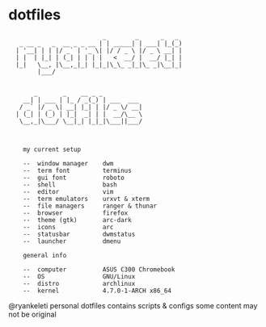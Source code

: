 # dotfiles

                              _        _      _   _ 
       _ __ _   _  __ _ _ __ | | _____| | ___| |_(_)
      | '__| | | |/ _` | '_ \| |/ / _ \ |/ _ \ __| |
      | |  | |_| | (_| | | | |   <  __/ |  __/ |_| |
      |_|   \__, |\__,_|_| |_|_|\_\_ _|_|\_ _|\__|_|
            |___/                                   


           _       _    __ _ _           
        __| | ___ | |_ / _(_) | ___  ___ 
       / _` |/ _ \| __| |_| | |/ _ \/ __|
      | (_| | (_) | |_|  _| | |  __/\__ \
       \__,_|\___/ \__|_| |_|_|\___||___/
                                                         
            

        my current setup

        --  window manager    dwm
        --  term font         terminus
        --  gui font          roboto
        --  shell             bash
        --  editor            vim
        --  term emulators    urxvt & xterm
        --  file managers     ranger & thunar
        --  browser           firefox
        --  theme (gtk)       arc-dark
        --  icons             arc
        --  statusbar         dwmstatus
        --  launcher          dmenu

        general info

        --  computer          ASUS C300 Chromebook
        --  OS                GNU/Linux
        --  distro            archlinux
        --  kernel            4.7.0-1-ARCH x86_64



  @ryankeleti personal dotfiles
  contains scripts & configs
  some content may not be original

